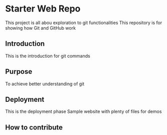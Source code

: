# Starter Web Repo
This project is all abou exploration to git functionalities
This repository is for showing how Git and GitHub work
## Introduction
This is the introduction for git commands


## Purpose
To achieve better understanding of git

## Deployment
This is the deployment phase
Sample website with plenty of files for demos
## How to contribute
